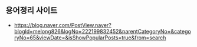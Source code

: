 ## 용어정리 사이트
- <https://blog.naver.com/PostView.naver?blogId=melong826&logNo=222199832452&parentCategoryNo=&categoryNo=65&viewDate=&isShowPopularPosts=true&from=search>
